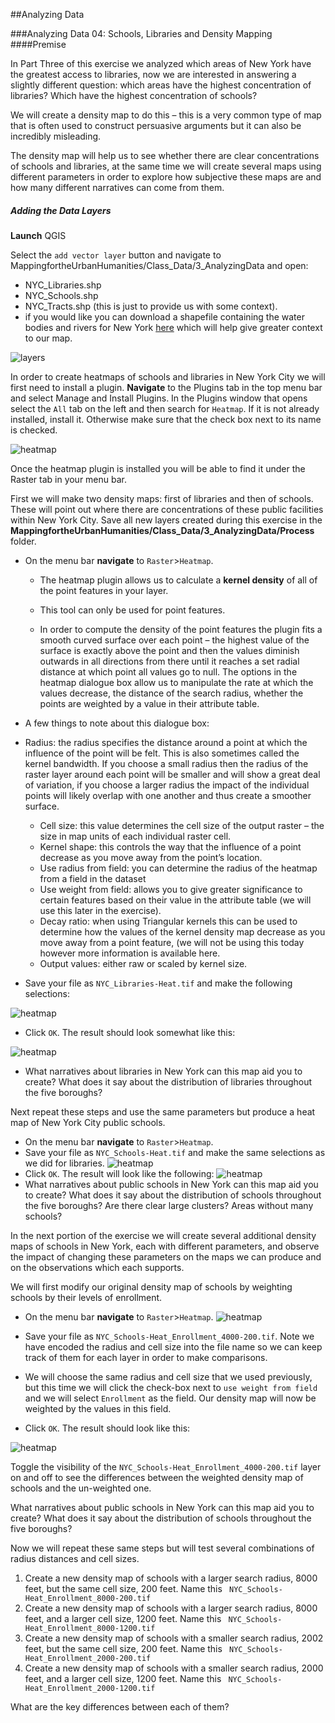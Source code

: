 ##Analyzing Data

###Analyzing Data 04: Schools, Libraries and Density Mapping
####Premise

In Part Three of this exercise we analyzed which areas of New York have the greatest access to libraries, now we are interested in answering a slightly different question: which areas have the highest concentration of libraries? Which have the highest concentration of schools? 

We will create a density map to do this – this is a very common type of map that is often used to construct persuasive arguments but it can also be incredibly misleading. 

The density map will help us to see whether there are clear concentrations of schools and libraries, at the same time we will create several maps using different parameters in order to explore how subjective these maps are and how many different narratives can come from them.

##### Adding the Data Layers

**Launch** QGIS

Select the `add vector layer` button and navigate to MappingfortheUrbanHumanities/Class_Data/3_AnalyzingData and open: 
* NYC_Libraries.shp
* NYC_Schools.shp
* NYC_Tracts.shp (this is just to provide us with some context).
* if you would like you can download a shapefile containing the water bodies and rivers for New York [here](http://gis.ny.gov/gisdata/inventories/details.cfm?DSID=928) which will help give greater context to our map. 

![layers]( https://github.com/CenterForSpatialResearch/MappingForTheUrbanHumanities/blob/master/Tutorials/Images/AnalyzingData04/01_Layers.png)

In order to create heatmaps of schools and libraries in New York City we will first need to install a plugin. **Navigate** to the Plugins tab in the top menu bar and select Manage and Install Plugins. In the Plugins window that opens select the `All` tab on the left and then search for `Heatmap`. If it is not already installed, install it. Otherwise make sure that the check box next to its name is checked. 

![heatmap]( https://github.com/CenterForSpatialResearch/MappingForTheUrbanHumanities/blob/master/Tutorials/Images/AnalyzingData04/02_Heat.png)

Once the heatmap plugin is installed you will be able to find it under the Raster tab in your menu bar.

First we will make two density maps: first of libraries and then of schools. These will point out where there are concentrations of these public facilities within New York City. Save all new layers created during this exercise in the **MappingfortheUrbanHumanities/Class_Data/3_AnalyzingData/Process** folder.

* On the menu bar **navigate** to `Raster`>`Heatmap`. 
  * The heatmap plugin allows us to calculate a **kernel density** of all of the point features in your layer. 
  * This tool can only be used for point features. 

  * In order to compute the density of the point features the plugin fits a smooth curved surface over
each point – the highest value of the surface is exactly above the point and then the values diminish outwards in all directions from there until it reaches a set radial distance at which point all values go to null. The options in the heatmap dialogue box allow us to manipulate the rate at which the values decrease, the distance of the search radius, whether the points are weighted by a value in their attribute table. 

* A few things to note about this dialogue box: 
* Radius:  the radius specifies the distance around a point at which the influence of the point will be felt. This is also sometimes called the kernel bandwidth. If you choose a small radius then the radius of the raster layer around each point will be smaller and will show a great deal of variation, if you choose a larger radius the impact of the individual points will likely overlap with one another and thus create a smoother surface. 

  * Cell size: this value determines the cell size of the output raster – the size in map units of each individual raster cell. 
  * Kernel shape: this controls the way that the influence of a point decrease as you move away from the point’s location. 
  * Use radius from field: you can determine the radius of the heatmap from a field in the dataset
  * Use weight from field: allows you to give greater significance to certain features based on their value in the attribute table (we will use this later in the exercise).
  * Decay ratio: when using Triangular kernels this can be used to determine how the values of the kernel density map decrease as you move away from a point feature, (we will not be using this today however more information is available here.  
  * Output values: either raw or scaled by kernel size.  

* Save your file as `NYC_Libraries-Heat.tif` and make the following selections:

![heatmap]( https://github.com/CenterForSpatialResearch/MappingForTheUrbanHumanities/blob/master/Tutorials/Images/AnalyzingData04/03_library.png)

* Click `OK`. The result should look somewhat like this:

![heatmap]( https://github.com/CenterForSpatialResearch/MappingForTheUrbanHumanities/blob/master/Tutorials/Images/AnalyzingData04/04_result.png)

* What narratives about libraries in New York can this map aid you to create? What does it say about the distribution of libraries throughout the five boroughs? 


Next repeat these steps and use the same parameters but produce a heat map of New York City public schools. 

* On the menu bar **navigate** to `Raster`>`Heatmap`. 
* Save your file as `NYC_Schools-Heat.tif` and make the same selections as we did for libraries. 
![heatmap]( https://github.com/CenterForSpatialResearch/MappingForTheUrbanHumanities/blob/master/Tutorials/Images/AnalyzingData04/05.png)
* Click `OK`. The result will look like the following: 
![heatmap]( https://github.com/CenterForSpatialResearch/MappingForTheUrbanHumanities/blob/master/Tutorials/Images/AnalyzingData04/06.png)
* What narratives about public schools in New York can this map aid you to create? What does it say about the distribution of schools throughout the five boroughs? Are there clear large clusters? Areas without many schools?

In the next portion of the exercise we will create several additional density maps of schools in New York, each with different parameters, and observe the impact of changing these parameters on the maps we can produce and on the observations which each supports. 

We will first modify our original density map of schools by weighting schools by their levels of enrollment.
* On the menu bar **navigate** to `Raster`>`Heatmap`. 
![heatmap]( https://github.com/CenterForSpatialResearch/MappingForTheUrbanHumanities/blob/master/Tutorials/Images/AnalyzingData04/07.png)

* Save your file as `NYC_Schools-Heat_Enrollment_4000-200.tif`. Note we have encoded the radius and cell size into the file name so we can keep track of them for each layer in order to make comparisons. 
* We will choose the same radius and cell size that we used previously, but this time we will click the check-box next to `use weight from field` and we will select `Enrollment` as the field. Our density map will now be weighted by the values in this field.  
* Click `OK`. The result should look like this: 

![heatmap]( https://github.com/CenterForSpatialResearch/MappingForTheUrbanHumanities/blob/master/Tutorials/Images/AnalyzingData04/08.png)

Toggle the visibility of the `NYC_Schools-Heat_Enrollment_4000-200.tif` layer on and off to see the differences between the weighted density map of schools and the un-weighted one. 

What narratives about public schools in New York can this map aid you to create? What does it say about the distribution of schools throughout the five boroughs? 

Now we will repeat these same steps but will test several combinations of radius distances and cell sizes.

1.	Create a new density map of schools with a larger search radius, 8000 feet, but the same cell size, 200 feet. Name this ` NYC_Schools-Heat_Enrollment_8000-200.tif`
2.	Create a new density map of schools with a larger search radius, 8000 feet, and a larger cell size, 1200 feet. Name this ` NYC_Schools-Heat_Enrollment_8000-1200.tif`
3.	Create a new density map of schools with a smaller search radius, 2002 feet, but the same cell size, 200 feet. Name this ` NYC_Schools-Heat_Enrollment_2000-200.tif`
4.	Create a new density map of schools with a smaller search radius, 2000 feet, and a larger cell size, 1200 feet. Name this ` NYC_Schools-Heat_Enrollment_2000-1200.tif`

What are the key differences between each of them? 

